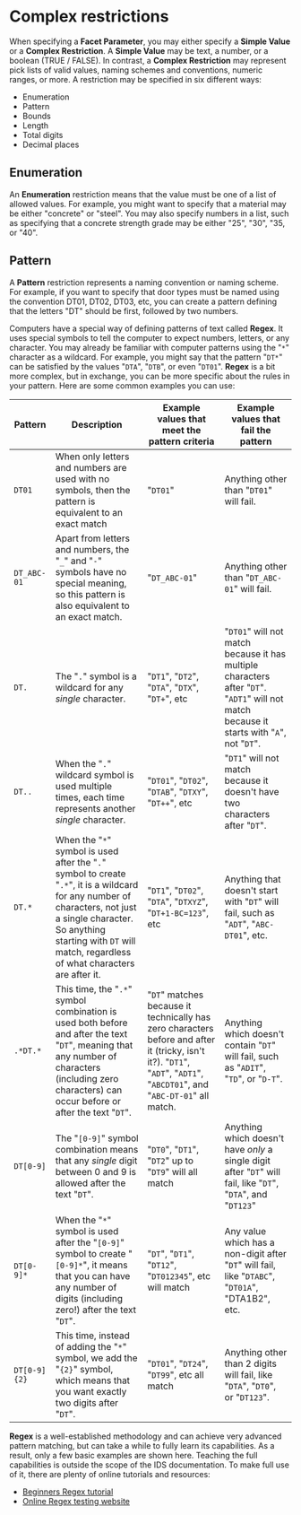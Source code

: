# Complex restrictions

When specifying a **Facet Parameter**, you may either specify a **Simple Value** or a **Complex Restriction**. A **Simple Value** may be text, a number, or a boolean (TRUE / FALSE). In contrast, a **Complex Restriction** may represent pick lists of valid values, naming schemes and conventions, numeric ranges, or more. A restriction may be specified in six different ways:

 - Enumeration
 - Pattern
 - Bounds
 - Length
 - Total digits
 - Decimal places

## Enumeration

An **Enumeration** restriction means that the value must be one of a list of allowed values. For example, you might want to specify that a material may be either "concrete" or "steel". You may also specify numbers in a list, such as specifying that a concrete strength grade may be either "25", "30", "35, or "40".

## Pattern

A **Pattern** restriction represents a naming convention or naming scheme. For example, if you want to specify that door types must be named using the convention DT01, DT02, DT03, etc, you can create a pattern defining that the letters "DT" should be first, followed by two numbers.

Computers have a special way of defining patterns of text called **Regex**. It uses special symbols to tell the computer to expect numbers, letters, or any character. You may already be familiar with computer patterns using the "`*`" character as a wildcard. For example, you might say that the pattern "`DT*`" can be satisfied by the values "`DTA`", "`DTB`", or even "`DT01`". **Regex** is a bit more complex, but in exchange, you can be more specific about the rules in your pattern. Here are some common examples you can use:

Pattern | Description | Example values that meet the pattern criteria | Example values that fail the pattern
--- | --- | --- | ---
`DT01` | When only letters and numbers are used with no symbols, then the pattern is equivalent to an exact match | "`DT01`" | Anything other than "`DT01`" will fail.
`DT_ABC-01` | Apart from letters and numbers, the "`_`" and "`-`" symbols have no special meaning, so this pattern is also equivalent to an exact match. | "`DT_ABC-01`" | Anything other than "`DT_ABC-01`" will fail.
`DT.` | The "`.`" symbol is a wildcard for any _single_ character. | "`DT1`", "`DT2`", "`DTA`", "`DTX`", "`DT+`", etc | "`DT01`" will not match because it has multiple characters after "`DT`". "`ADT1`" will not match because it starts with "`A`", not "`DT`".
`DT..` | When the "`.`" wildcard symbol is used multiple times, each time represents another _single_ character. | "`DT01`", "`DT02`", "`DTAB`", "`DTXY`", "`DT++`", etc | "`DT1`" will not match because it doesn't have two characters after "`DT`".
`DT.*` | When the "`*`" symbol is used after the "`.`" symbol to create "`.*`", it is a wildcard for any number of characters, not just a single character. So anything starting with `DT` will match, regardless of what characters are after it. | "`DT1`", "`DT02`", "`DTA`", "`DTXYZ`", "`DT+1-BC=123`", etc | Anything that doesn't start with "`DT`" will fail, such as "`ADT`", "`ABC-DT01`", etc.
`.*DT.*` | This time, the "`.*`" symbol combination is used both before and after the text "`DT`", meaning that any number of characters (including zero characters) can occur before or after the text "`DT`". | "`DT`" matches because it technically has zero characters before and after it (tricky, isn't it?). "`DT1`", "`ADT`", "`ADT1`", "`ABCDT01`", and "`ABC-DT-01`" all match. | Anything which doesn't contain "`DT`" will fail, such as "`ADIT`", "`TD`", or "`D-T`".
`DT[0-9]` | The "`[0-9]`" symbol combination means that any _single_ digit between 0 and 9 is allowed after the text "`DT`". | "`DT0`", "`DT1`", "`DT2`" up to "`DT9`" will all match | Anything which doesn't have _only_ a single digit after "`DT`" will fail, like "`DT`", "`DTA`", and "`DT123`"
`DT[0-9]*` | When the "`*`" symbol is used after the "`[0-9]`" symbol to create "`[0-9]*`", it means that you can have any number of digits (including zero!) after the text "`DT`". | "`DT`", "`DT1`", "`DT12`", "`DT012345`", etc will match | Any value which has a non-digit after "`DT`" will fail, like "`DTABC`", "`DT01A`", "DTA1B2", etc.
`DT[0-9]{2}` | This time, instead of adding the "`*`" symbol, we add the "`{2}`" symbol, which means that you want exactly two digits after "`DT`". | "`DT01`", "`DT24`", "`DT99`", etc all match | Anything other than 2 digits will fail, like "`DTA`", "`DT0`", or "`DT123`".

**Regex** is a well-established methodology and can achieve very advanced pattern matching, but can take a while to fully learn its capabilities. As a result, only a few basic examples are shown here. Teaching the full capabilities is outside the scope of the IDS documentation. To make full use of it, there are plenty of online tutorials and resources:

 - [Beginners Regex tutorial](https://regexone.com/)
 - [Online Regex testing website](https://regex101.com/)
